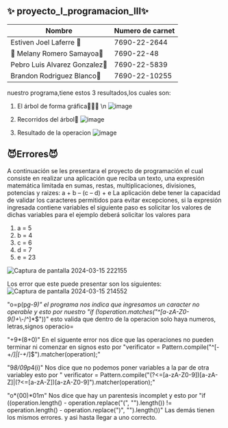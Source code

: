 ## ✨ proyecto_I_programacion_III✨
| Nombre |Numero de carnet |
| ------ | ------ |
| Estiven Joel Laferre 🌻| 7690-22-2644|
|🌹 Melany Romero Samayoa🌹 |7690-22-48
| Pebro Luis Alvarez Gonzalez🌼| 7690-22-5839 |
|Brandon Rodriguez Blanco🌷| 7690-22-10255 |

nuestro programa,tiene estos 3 resultados,los cuales son:
1. El árbol de forma gráfica🌲🌲🌲 \n
   ![image](https://github.com/estiven-lg/proyecto_I_programacion_III/assets/95370813/796f04a1-fecd-4878-ac0f-958e4cfda73c)

2. Recorridos del árbol🌳
   ![image](https://github.com/estiven-lg/proyecto_I_programacion_III/assets/95370813/e9348cc9-c25b-4916-bdb3-7b62d19a977b)

2. Resultado de la operacion
   ![image](https://github.com/estiven-lg/proyecto_I_programacion_III/assets/95370813/de351890-2d2c-4af3-ad76-906e5035d162)



## 😈Errores😈
A continuación se les presentara el proyecto de programación el cual consiste en realizar una aplicación que reciba un texto, una expresión matemática limitada
en sumas, restas, multiplicaciones, divisiones, potencias y raizes:
a + b – (c – d) +  e
La aplicación debe tener la capacidad de validar los caracteres permitidos para evitar excepciones, si la
expresión ingresada contiene variables el siguiente paso es solicitar los valores de dichas variables para
el ejemplo deberá solicitar los valores para
1. a = 5
2. b = 4
3. c = 6
4. d = 7
5. e = 23

![Captura de pantalla 2024-03-15 222155](https://github.com/estiven-lg/proyecto_I_programacion_III/assets/117334084/5ff90b61-5566-4a9b-9e0b-de21ff31f7e4)

Los error   que este puede presentar son los siguientes:
![Captura de pantalla 2024-03-15 214552](https://github.com/estiven-lg/proyecto_I_programacion_III/assets/117334084/c7db736c-a761-455a-ac69-771860f1861f)

"o=p(p*g-9)"
el programa nos indica que ingresamos un caracter no operable y esto por nuestro
"if (!operation.matches("^[a-zA-Z0-9()+*\\-/^]*$"))" esto valida que dentro de la operacion solo haya numeros, letras,signos operacio=

"+9*(8+0)"
En el siguente error nos dice que las operaciones no pueden terminar ni comenzar en signos esto por "verificator = Pattern.compile("^[-+*/]|[-+*/]$").matcher(operation);"

"9*8/09p*4(i)"
Nos dice que no podemos poner variables a la par de otra variabley esto por
" verificator = Pattern.compile("(?<=[a-zA-Z0-9])[a-zA-Z]|(?<=[a-zA-Z])[a-zA-Z0-9]").matcher(operation);"

"o*{00)*01m"
Nos dice que hay un parentesis incomplet y esto por "if ((operation.length() - operation.replace("(", "").length())
                != operation.length() - operation.replace(")", "").length())"
 Las demás tienen los mismos errores.
 y asi hasta llegar a uno correcto.


